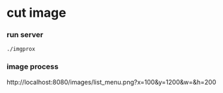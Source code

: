 
# cut image


### run server

```
./imgprox
```

### image process

http://localhost:8080/images/list_menu.png?x=100&y=1200&w=&h=200


